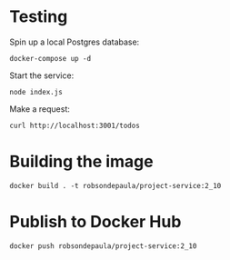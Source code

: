 # Testing
Spin up a local Postgres database:
```
docker-compose up -d
```
Start the service:
```
node index.js
```
Make a request:
```
curl http://localhost:3001/todos
```

# Building the image
```
docker build . -t robsondepaula/project-service:2_10
```
# Publish to Docker Hub
```
docker push robsondepaula/project-service:2_10
```
